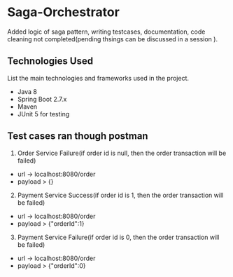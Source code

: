 # **Saga-Orchestrator**

Added logic of saga pattern, writing testcases, documentation, code cleaning not completed(pending thsings can be discussed in a session ).

## **Technologies Used**
List the main technologies and frameworks used in the project.
- Java 8
- Spring Boot 2.7.x
- Maven
- JUnit 5 for testing

## **Test cases ran though postman**
1) Order Service Failure(if order id is null, then the order transaction will be failed)
- url -> localhost:8080/order
- payload > {}


2) Payment Service Success(if order id is 1, then the order transaction will be failed)
- url -> localhost:8080/order
- payload > {"orderId":1}

3) Payment Service Failure(if order id is 0, then the order transaction will be failed)
- url -> localhost:8080/order
- payload > {"orderId":0}


